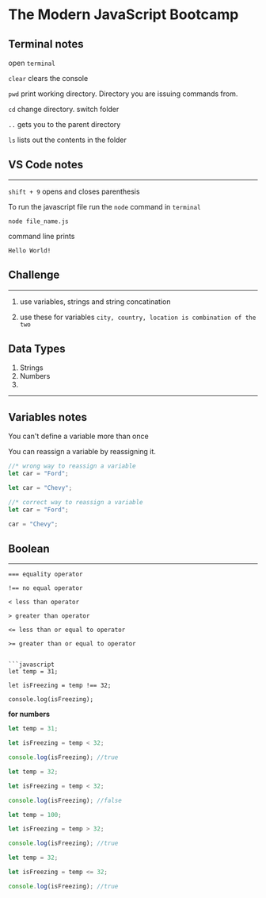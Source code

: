 # The Modern JavaScript Bootcamp

## Terminal notes

open `terminal`

`clear` clears the console

`pwd` print working directory. Directory you are issuing commands from.

`cd` change directory. switch folder

`..` gets you to the parent directory

`ls` lists out the contents in the folder

## VS Code notes

---

`shift + 9` opens and closes parenthesis

To run the javascript file run the `node` command in `terminal`

```
node file_name.js
```

command line prints

```
Hello World!
```

## Challenge

---

1. use variables, strings and string concatination

1. use these for variables `city, country, location is combination of the two`

## Data Types

1. Strings
1. Numbers
1.

---

## Variables notes

You can't define a variable more than once

You can reassign a variable by reassigning it.

```javascript
//* wrong way to reassign a variable
let car = "Ford";

let car = "Chevy";

//* correct way to reassign a variable
let car = "Ford";

car = "Chevy";
```

## Boolean

---

`=== equality operator`

`!== no equal operator`

`< less than operator`

`> greater than operator`

`<= less than or equal to operator`

`>= greater than or equal to operator`

```

```javascript
let temp = 31;

let isFreezing = temp !== 32;

console.log(isFreezing);
```

**for numbers**

```javascript
let temp = 31;

let isFreezing = temp < 32;

console.log(isFreezing); //true
```

```javascript
let temp = 32;

let isFreezing = temp < 32;

console.log(isFreezing); //false
```

```javascript
let temp = 100;

let isFreezing = temp > 32;

console.log(isFreezing); //true
```

```javascript
let temp = 32;

let isFreezing = temp <= 32;

console.log(isFreezing); //true
```
